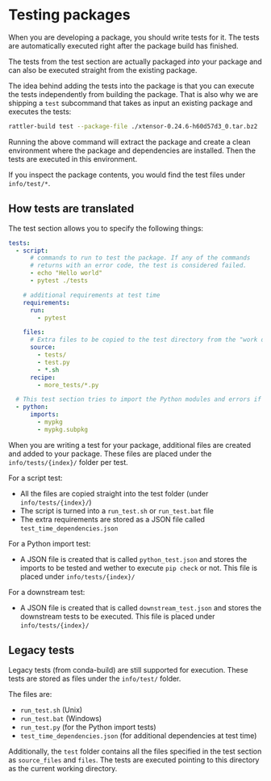 # Testing packages

When you are developing a package, you should write tests for it. The tests are
automatically executed right after the package build has finished.

The tests from the test section are actually packaged _into_ your package and
can also be executed straight from the existing package.

The idea behind adding the tests into the package is that you can execute the
tests independently from building the package. That is also why we are shipping
a `test` subcommand that takes as input an existing package and executes the
tests:

```bash
rattler-build test --package-file ./xtensor-0.24.6-h60d57d3_0.tar.bz2
```

Running the above command will extract the package and create a clean
environment where the package and dependencies are installed. Then the tests are
executed in this environment.

If you inspect the package contents, you would find the test files under
`info/test/*`.

## How tests are translated

The test section allows you to specify the following things:

```yaml
tests:
  - script:
      # commands to run to test the package. If any of the commands
      # returns with an error code, the test is considered failed.
      - echo "Hello world"
      - pytest ./tests

    # additional requirements at test time
    requirements:
      run:
        - pytest

    files:
      # Extra files to be copied to the test directory from the "work directory"
      source:
        - tests/
        - test.py
        - *.sh
      recipe:
        - more_tests/*.py

  # This test section tries to import the Python modules and errors if it can't
  - python:
      imports:
        - mypkg
        - mypkg.subpkg
```

When you are writing a test for your package, additional files are created and
added to your package. These files are placed under the `info/tests/{index}/`
folder per test.

For a script test:

- All the files are copied straight into the test folder (under
  `info/tests/{index}/`)
- The script is turned into a `run_test.sh` or `run_test.bat` file
- The extra requirements are stored as a JSON file called
  `test_time_dependencies.json`

For a Python import test:

- A JSON file is created that is called `python_test.json` and stores the
  imports to be tested and wether to execute `pip check` or not. This file is
  placed under `info/tests/{index}/`

For a downstream test:

- A JSON file is created that is called `downstream_test.json` and stores the
  downstream tests to be executed. This file is placed under
  `info/tests/{index}/`

## Legacy tests

Legacy tests (from conda-build) are still supported for execution. These tests
are stored as files under the `info/test/` folder.

The files are:

- `run_test.sh` (Unix)
- `run_test.bat` (Windows)
- `run_test.py` (for the Python import tests)
- `test_time_dependencies.json` (for additional dependencies at test time)

Additionally, the `test` folder contains all the files specified in the test
section as `source_files` and `files`. The tests are executed pointing to this
directory as the current working directory.

